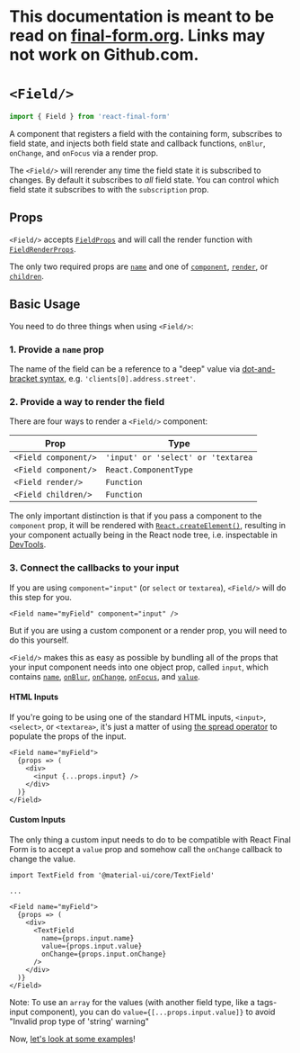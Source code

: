 # This documentation is meant to be read on [final-form.org](https://final-form.org/docs/react-final-form/api/Field). Links may not work on Github.com.

# `<Field/>`

```ts
import { Field } from 'react-final-form'
```

A component that registers a field with the containing form, subscribes to field state, and injects both field state and callback functions, `onBlur`, `onChange`, and `onFocus` via a render prop.

The `<Field/>` will rerender any time the field state it is subscribed to changes. By default it subscribes to _all_ field state. You can control which field state it subscribes to with the `subscription` prop.

## Props

`<Field/>` accepts [`FieldProps`](../types/FieldProps) and will call the render function with [`FieldRenderProps`](../types/FieldRenderProps).

The only two required props are [`name`](../types/FieldProps#name) and one of [`component`](../types/FieldProps#component), [`render`](../types/FieldProps#render), or [`children`](../types/FieldProps#children).

## Basic Usage

You need to do three things when using `<Field/>`:

### 1. Provide a `name` prop

The name of the field can be a reference to a "deep" value via [dot-and-bracket syntax](/docs/final-form/field-names), e.g. `'clients[0].address.street'`.

### 2. Provide a way to render the field

There are four ways to render a `<Field/>` component:

| Prop                 | Type                               |
| -------------------- | ---------------------------------- |
| `<Field component/>` | `'input' or 'select' or 'textarea` |
| `<Field component/>` | `React.ComponentType`              |
| `<Field render/>`    | `Function`                         |
| `<Field children/>`  | `Function`                         |

The only important distinction is that if you pass a component to the `component` prop, it will be rendered with [`React.createElement()`](https://reactjs.org/docs/react-api.html#createelement), resulting in your component actually being in the React node tree, i.e. inspectable in [DevTools](https://github.com/facebook/react-devtools#react-developer-tools-).

### 3. Connect the callbacks to your input

If you are using `component="input"` (or `select` or `textarea`), `<Field/>` will do this step for you.

```tsx
<Field name="myField" component="input" />
```

But if you are using a custom component or a render prop, you will need to do this yourself.

`<Field/>` makes this as easy as possible by bundling all of the props that your input component needs into one object prop, called `input`, which contains [`name`](../types/FieldRenderProps#inputname), [`onBlur`](../types/FieldRenderProps#inputonblur), [`onChange`](../types/FieldRenderProps#inputonchange), [`onFocus`](../types/FieldRenderProps#inputonfocus), and [`value`](../types/FieldRenderProps#inputvalue).

#### HTML Inputs

If you're going to be using one of the standard HTML inputs, `<input>`, `<select>`, or `<textarea>`, it's just a matter of using [the spread operator](https://reactjs.org/docs/jsx-in-depth.html#spread-attributes) to populate the props of the input.

```tsx
<Field name="myField">
  {props => (
    <div>
      <input {...props.input} />
    </div>
  )}
</Field>
```

#### Custom Inputs

The only thing a custom input needs to do to be compatible with React Final Form is to accept a `value` prop and somehow call the `onChange` callback to change the value.

```tsx
import TextField from '@material-ui/core/TextField'

...

<Field name="myField">
  {props => (
    <div>
      <TextField
        name={props.input.name}
        value={props.input.value}
        onChange={props.input.onChange}
      />
    </div>
  )}
</Field>
```


Note: To use an `array` for the values (with another field type, like a tags-input component), you can do `value={[...props.input.value]}` to avoid "Invalid prop type of 'string' warning"

Now, [let's look at some examples](../examples)!
